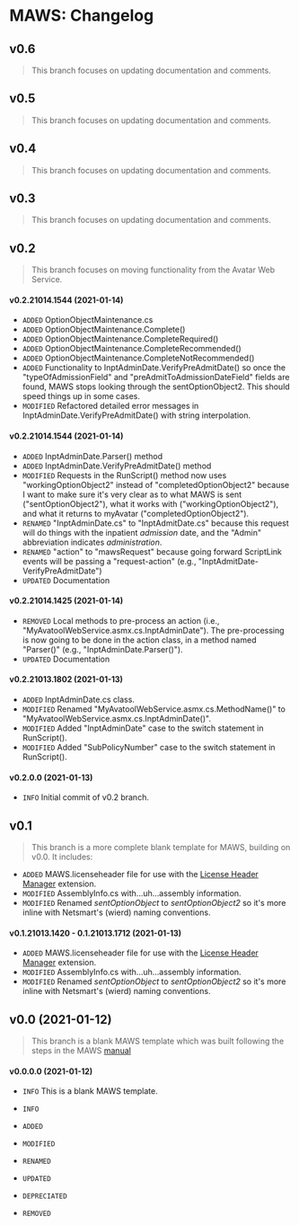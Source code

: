 ﻿# MAWS: Changelog

## v0.6
> This branch focuses on updating documentation and comments.
> 
## v0.5
> This branch focuses on updating documentation and comments.
> 
## v0.4
> This branch focuses on updating documentation and comments.

## v0.3
> This branch focuses on updating documentation and comments.

## v0.2
> This branch focuses on moving functionality from the Avatar Web Service.

#### v0.2.21014.1544 (2021-01-14)
* `ADDED` OptionObjectMaintenance.cs
* `ADDED` OptionObjectMaintenance.Complete()
* `ADDED` OptionObjectMaintenance.CompleteRequired()
* `ADDED` OptionObjectMaintenance.CompleteRecommended()
* `ADDED` OptionObjectMaintenance.CompleteNotRecommended()
* `ADDED` Functionality to InptAdminDate.VerifyPreAdmitDate() so once the "typeOfAdmissionField" and "preAdmitToAdmissionDateField" fields are found, MAWS stops looking through the sentOptionObject2. This should speed things up in some cases.
* `MODIFIED` Refactored detailed error messages in InptAdminDate.VerifyPreAdmitDate() with string interpolation.

#### v0.2.21014.1544 (2021-01-14)
* `ADDED` InptAdminDate.Parser() method
* `ADDED` InptAdminDate.VerifyPreAdmitDate() method
* `MODIFIED` Requests in the RunScript() method now uses "workingOptionObject2" instead of "completedOptionObject2" because I want to make sure it's very clear as to what MAWS is sent ("sentOptionObject2"), what it works with ("workingOptionObject2"), and what it returns to myAvatar ("completedOptionObject2").
* `RENAMED` "InptAdminDate.cs" to "InptAdmitDate.cs" because this request will do things with the inpatient *admission* date, and the "Admin" abbreviation indicates *administration*.
* `RENAMED` "action" to "mawsRequest" because going forward ScriptLink events will be passing a "request-action" (e.g., "InptAdmitDate-VerifyPreAdmitDate")
* `UPDATED` Documentation

#### v0.2.21014.1425 (2021-01-14)
* `REMOVED` Local methods to pre-process an action (i.e., "MyAvatoolWebService.asmx.cs.InptAdminDate"). The pre-processing is now going to be done in the action class, in a method named "Parser()" (e.g., "InptAdminDate.Parser()").
* `UPDATED` Documentation

#### v0.2.21013.1802 (2021-01-13)
* `ADDED` InptAdminDate.cs class.
* `MODIFIED` Renamed "MyAvatoolWebService.asmx.cs.MethodName()" to "MyAvatoolWebService.asmx.cs.InptAdminDate()".
* `MODIFIED` Added "InptAdminDate" case to the switch statement in RunScript().
* `MODIFIED` Added "SubPolicyNumber" case to the switch statement in RunScript().

#### v0.2.0.0 (2021-01-13)
* `INFO` Initial commit of v0.2 branch.

## v0.1
> This branch is a more complete blank template for MAWS, building on v0.0. It includes:

* `ADDED` MAWS.licenseheader file for use with the [License Header Manager](https://marketplace.visualstudio.com/items?itemName=StefanWenig.LicenseHeaderManager) extension.
* `MODIFIED` AssemblyInfo.cs with...uh...assembly information.
* `MODIFIED` Renamed *sentOptionObject* to *sentOptionObject2* so it's more inline with Netsmart's (wierd) naming conventions.

#### v0.1.21013.1420 - 0.1.21013.1712 (2021-01-13)
* `ADDED` MAWS.licenseheader file for use with the [License Header Manager](https://marketplace.visualstudio.com/items?itemName=StefanWenig.LicenseHeaderManager) extension.
* `MODIFIED` AssemblyInfo.cs with...uh...assembly information.
* `MODIFIED` Renamed *sentOptionObject* to *sentOptionObject2* so it's more inline with Netsmart's (wierd) naming conventions.

## v0.0 (2021-01-12)
> This branch is a blank MAWS template which was built following the steps in the MAWS [manual](doc/man/manual-custom-myavatar-web-services.)

#### v0.0.0.0 (2021-01-12)
* `INFO` This is a blank MAWS template.



* `INFO`
* `ADDED`
* `MODIFIED`
* `RENAMED`
* `UPDATED`
* `DEPRECIATED`
* `REMOVED`